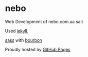 # nebo

Web Development of nebo.com.ua sait

Used [jekyll](http://jekyllrb.com),

[sass](http://sass-lang.com) with [bourbon](http://bourbon.io)

Proudly hosted by [GitHub Pages](https://pages.github.com)
